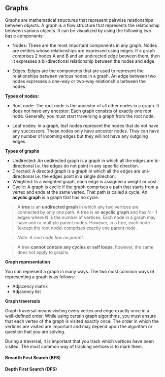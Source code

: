 ## Graphs

Graphs are mathematical structures that represent pairwise relationships between objects. A graph is a flow structure that represents the relationship between various objects. It can be visualized by using the following two basic components:

- Nodes: These are the most important components in any graph. Nodes are entities whose relationships are expressed using edges. If a graph comprises 2 nodes A and B and an undirected edge between them, then it expresses a bi-directional relationship between the nodes and edge.

- Edges: Edges are the components that are used to represent the relationships between various nodes in a graph. An edge between two nodes expresses a one-way or two-way relationship between the nodes.

**Types of nodes:**

- Root node: The root node is the ancestor of all other nodes in a graph. It does not have any ancestor. Each graph consists of exactly one root node. Generally, you must start traversing a graph from the root node.

- Leaf nodes: In a graph, leaf nodes represent the nodes that do not have any successors. These nodes only have ancestor nodes. They can have any number of incoming edges but they will not have any outgoing edges.

**Types of graphs**

- Undirected: An undirected graph is a graph in which all the edges are bi-directional i.e. the edges do not point in any specific direction.
- Directed: A directed graph is a graph in which all the edges are uni-directional i.e. the edges point in a single direction.
- Weighted: In a weighted graph, each edge is assigned a weight or cost.
- Cyclic: A graph is cyclic if the graph comprises a path that starts from a vertex and ends at the same vertex. That path is called a cycle. An **acyclic graph** is a graph that has no cycle. 

> A **tree** is an **undirected graph** in which any two vertices are connected by only one path. A tree is an **acyclic graph** and has N - 1 edges where N is the number of vertices. Each node in a graph may have one or multiple parent nodes. However, in a tree, each node (except the root node) comprises exactly one parent node.

> *Note: A root node has no parent.*

> A tree **cannot contain any cycles or self loops**, however, the same does not apply to graphs. 

**Graph representation**

You can represent a graph in many ways. The two most common ways of representing a graph is as follows:

- Adjacency matrix
- Adjacency list

**Graph traversals**

Graph traversal means visiting every vertex and edge exactly once in a well-defined order. While using certain graph algorithms, you must ensure that each vertex of the graph is visited exactly once. The order in which the vertices are visited are important and may depend upon the algorithm or question that you are solving.

During a traversal, it is important that you track which vertices have been visited. The most common way of tracking vertices is to mark them.

#### Breadth First Search (BFS)

#### Depth First Search (DFS)

